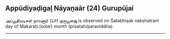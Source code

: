 ## Appūdiyaḍigaḻ Nāyaṉaār (24) Gurupūjai
அப்பூதியடிகள் நாயனார் (௨௪) குருபூஜை is observed on Śatabhiṣak nakṣhatram day of Makaraḥ (solar) month (praatah/paraviddha).



---
